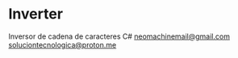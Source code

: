 # Inverter
Inversor de cadena de caracteres C#
neomachinemail@gmail.com
soluciontecnologica@proton.me
